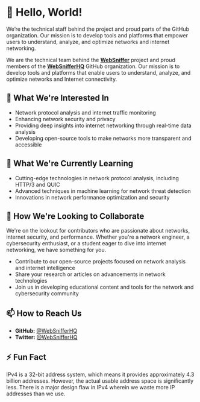 # 👋 Hello, World!

We’re the technical staff behind the  project and proud parts of the  GitHub organization. Our mission is to develop tools and platforms that empower users to understand, analyze, and optimize networks and internet networking.

We are the technical team behind the [**WebSniffer**](https://websniffer.com) project and proud members of the [**WebSnifferHQ**](https://github.com/WebSnifferHQ) GitHub organization. Our mission is to develop tools and platforms that enable users to understand, analyze, and optimize networks and Internet connectivity.

## 👀 What We're Interested In

- Network protocol analysis and internet traffic monitoring
- Enhancing network security and privacy
- Providing deep insights into internet networking through real-time data analysis
- Developing open-source tools to make networks more transparent and accessible

## 🌱 What We're Currently Learning

- Cutting-edge technologies in network protocol analysis, including HTTP/3 and QUIC
- Advanced techniques in machine learning for network threat detection
- Innovations in network performance optimization and security

## 💞️ How We're Looking to Collaborate

We're on the lookout for contributors who are passionate about networks, internet security, and performance. Whether you're a network engineer, a cybersecurity enthusiast, or a student eager to dive into internet networking, we have something for you.

- Contribute to our open-source projects focused on network analysis and internet intelligence
- Share your research or articles on advancements in network technologies
- Join us in developing educational content and tools for the network and cybersecurity community

## 📫 How to Reach Us

- **GitHub:** [@WebSnifferHQ](https://github.com/WebSnifferHQ)
- **Twitter:** [@WebSnifferHQ](https://twitter.com/WebSnifferHQ)

## ⚡ Fun Fact

IPv4 is a 32-bit address system, which means it provides approximately 4.3 billion addresses. However, the actual usable address space is significantly less. There is a major design flaw in IPv4 wherein we waste more IP addresses than we use.
